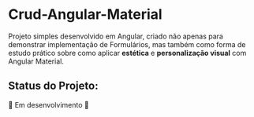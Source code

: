 # Crud-Angular-Material

Projeto simples desenvolvido em Angular, criado não apenas para demonstrar implementação de Formulários, mas também como forma de estudo prático sobre como aplicar **estética** e **personalização visual** com Angular Material.


## Status do Projeto:

🚧 Em desenvolvimento 🚧

